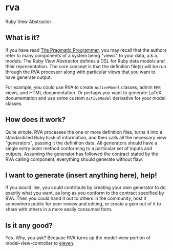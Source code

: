 # rva

Ruby View Abstractor

## What is it?

If you have read [The Pragmatic Programmer][tppbook], you may recall that the
authors refer to many components of a system being "views" to your data,
a.k.a. models. The Ruby View Abstractor defines a DSL for Ruby data models and
their representation. The core concept is that the definition file(s) will be
run through the RVA processor along with particular views that you want to have
generate output.

For example, you could use RVA to create `ActiveModel` classes, admin `ERB`
views, and HTML documentation. Or perhaps you want to generate LaTeX
documentation and use some custom `ActiveModel` derivative for your model
classes.

## How does it work?

Quite simple. RVA processes the one or more definition files, turns it into a
standardized Ruby `Hash` of information, and then calls all the necessary view
"generators", passing it the definition data. All generators should have a
single entry point method conforming to a particular set of inputs and
outputs. Assuming the generator has followed the contract stated by the RVA
calling component, everything should generate without flaw.

## I want to generate (insert anything here), help!

If you would like, you could contribute by creating your own generator to do
exactly what you want, as long as you conform to the contract specified by
RVA. Then you could hand it out to others in the community, host it somewhere
public for peer review and editing, or create a gem out of it to share with
others in a more easily consumed form.

## Is it any good?

Yes. Why, you ask? Because RVA turns up the model-view portion of
model-view-controller to [eleven][onelouder].

[tppbook]: http://www.amazon.com/gp/product/020161622X/ref=as_li_qf_sp_asin_il_tl?ie=UTF8&camp=1789&creative=9325&creativeASIN=020161622X&linkCode=as2&tag=kolorahl-20
[onelouder]: http://www.youtube.com/watch?v=_sRhuh8Aphc
